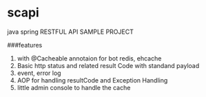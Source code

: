 # scapi
java spring RESTFUL API SAMPLE PROJECT

###features
1. with @Cacheable annotaion for bot redis, ehcache
2. Basic http status and related result Code with standand payload
3. event, error log
4. AOP for handling resultCode and Exception Handling
5. little admin console to handle the cache
